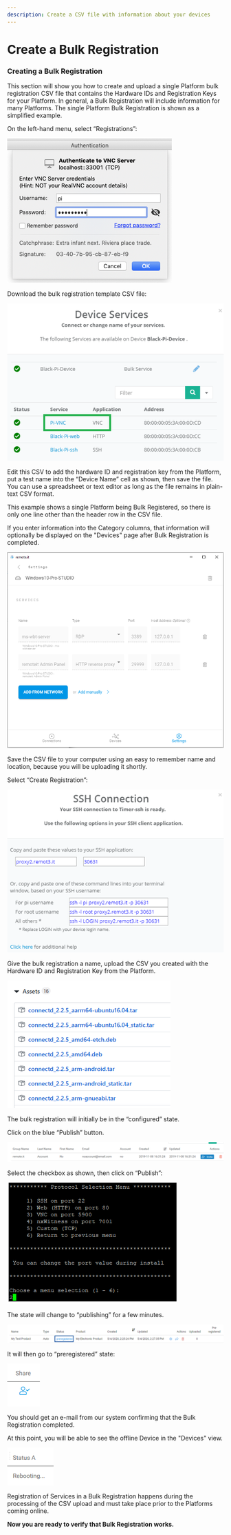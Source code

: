 ```yaml
---
description: Create a CSV file with information about your devices
---
```


# Create a Bulk Registration

### **Creating a Bulk Registration**

This section will show you how to create and upload a single Platform bulk registration CSV file that contains the Hardware IDs and Registration Keys for your Platform.  In general, a Bulk Registration will include information for many Platforms.  The single Platform Bulk Registration is shown as a simplified example.

On the left-hand menu, select “Registrations”:

![](../../.gitbook/assets/image%20%28438%29.png)

Download the bulk registration template CSV file:

![](../../.gitbook/assets/image%20%28366%29.png)

Edit this CSV to add the hardware ID and registration key from the Platform, put a test name into the “Device Name” cell as shown, then save the file.  You can use a spreadsheet or text editor as long as the file remains in plain-text CSV format.

This example shows a single Platform being Bulk Registered, so there is only one line other than the header row in the CSV file.

If you enter information into the Category columns, that information will optionally be displayed on the "Devices" page after Bulk Registration is completed.

![](../../.gitbook/assets/image%20%28414%29.png)

Save the CSV file to your computer using an easy to remember name and location, because you will be uploading it shortly.

Select “Create Registration”:

![](../../.gitbook/assets/image%20%28151%29.png)

Give the bulk registration a name, upload the CSV you created with the Hardware ID and Registration Key from the Platform.

![](../../.gitbook/assets/image%20%28372%29.png)

The bulk registration will initially be in the “configured” state.  

Click on the blue “Publish” button.

![](../../.gitbook/assets/image%20%2862%29.png)

Select the checkbox as shown, then click on “Publish”:

![](../../.gitbook/assets/image%20%28257%29.png)

The state will change to “publishing” for a few minutes.

![](../../.gitbook/assets/image%20%28391%29.png)

It will then go to “preregistered” state:

![](../../.gitbook/assets/image%20%28163%29.png)

You should get an e-mail from our system confirming that the Bulk Registration completed.

At this point, you will be able to see the offline Device in the "Devices" view.  

![](../../.gitbook/assets/image%20%28165%29.png)

Registration of Services in a Bulk Registration happens during the processing of the CSV upload and must take place prior to the Platforms coming online.

**Now you are ready to verify that Bulk Registration works.**  


